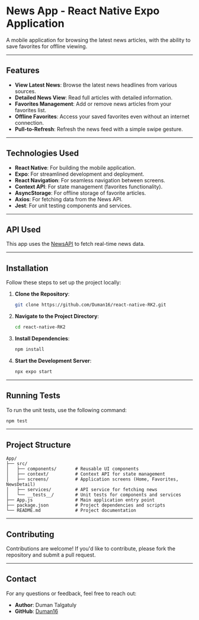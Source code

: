 # News App - React Native Expo Application

A mobile application for browsing the latest news articles, with the ability to save favorites for offline viewing.

---

## Features

-  **View Latest News**: Browse the latest news headlines from various sources.
-  **Detailed News View**: Read full articles with detailed information.
-  **Favorites Management**: Add or remove news articles from your favorites list.
-  **Offline Favorites**: Access your saved favorites even without an internet connection.
-  **Pull-to-Refresh**: Refresh the news feed with a simple swipe gesture.

---

## Technologies Used

- **React Native**: For building the mobile application.
- **Expo**: For streamlined development and deployment.
- **React Navigation**: For seamless navigation between screens.
- **Context API**: For state management (favorites functionality).
- **AsyncStorage**: For offline storage of favorite articles.
- **Axios**: For fetching data from the News API.
- **Jest**: For unit testing components and services.

---

## API Used

This app uses the [NewsAPI](https://newsapi.org/) to fetch real-time news data.

---

## Installation

Follow these steps to set up the project locally:

1. **Clone the Repository**:
   ```bash
   git clone https://github.com/Duman16/react-native-RK2.git
   ```

2. **Navigate to the Project Directory**:
   ```bash
   cd react-native-RK2
   ```

3. **Install Dependencies**:
   ```bash
   npm install
   ```

4. **Start the Development Server**:
   ```bash
   npx expo start
   ```

---

## Running Tests

To run the unit tests, use the following command:
```bash
npm test
```

---

## Project Structure

```
App/
├── src/
│   ├── components/       # Reusable UI components
│   ├── context/          # Context API for state management
│   ├── screens/          # Application screens (Home, Favorites, NewsDetail)
│   ├── services/         # API service for fetching news
│   └── __tests__/        # Unit tests for components and services
├── App.js                # Main application entry point
├── package.json          # Project dependencies and scripts
└── README.md             # Project documentation
```


---

## Contributing

Contributions are welcome! If you'd like to contribute, please fork the repository and submit a pull request.

---

## Contact

For any questions or feedback, feel free to reach out:

- **Author**: Duman Talgatuly
- **GitHub**: [Duman16](https://github.com/Duman16)